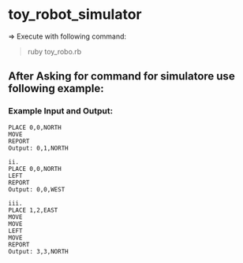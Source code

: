 # toy_robot_simulator

=> Execute with following command:
> ruby toy_robo.rb 

## After Asking for command for simulatore use following example:
### Example Input and Output:
```i. 
PLACE 0,0,NORTH
MOVE
REPORT
Output: 0,1,NORTH
```
```
ii. 
PLACE 0,0,NORTH
LEFT
REPORT
Output: 0,0,WEST
```
```
iii. 
PLACE 1,2,EAST
MOVE
MOVE
LEFT
MOVE
REPORT
Output: 3,3,NORTH
```
